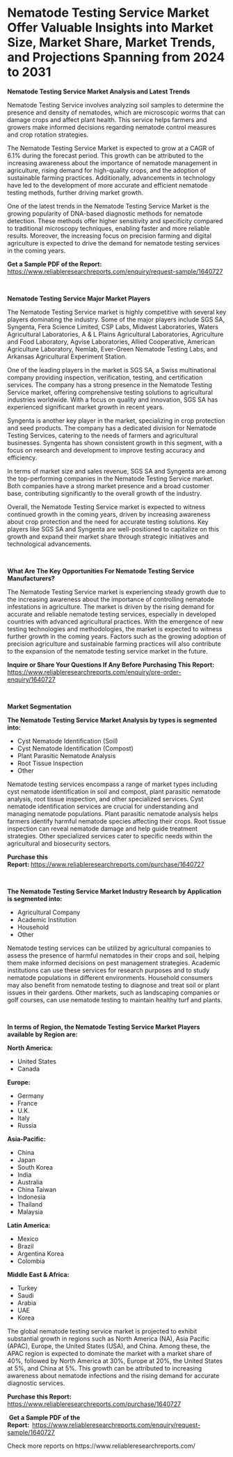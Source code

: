 <p><h1>Nematode Testing Service Market Offer Valuable Insights into Market Size, Market Share, Market Trends, and Projections Spanning from 2024 to 2031</h1></p><p><strong>Nematode Testing Service Market Analysis and Latest Trends</strong></p>
<p><p>Nematode Testing Service involves analyzing soil samples to determine the presence and density of nematodes, which are microscopic worms that can damage crops and affect plant health. This service helps farmers and growers make informed decisions regarding nematode control measures and crop rotation strategies.</p><p>The Nematode Testing Service Market is expected to grow at a CAGR of 6.1% during the forecast period. This growth can be attributed to the increasing awareness about the importance of nematode management in agriculture, rising demand for high-quality crops, and the adoption of sustainable farming practices. Additionally, advancements in technology have led to the development of more accurate and efficient nematode testing methods, further driving market growth.</p><p>One of the latest trends in the Nematode Testing Service Market is the growing popularity of DNA-based diagnostic methods for nematode detection. These methods offer higher sensitivity and specificity compared to traditional microscopy techniques, enabling faster and more reliable results. Moreover, the increasing focus on precision farming and digital agriculture is expected to drive the demand for nematode testing services in the coming years.</p></p>
<p><strong>Get a Sample PDF of the Report:&nbsp;</strong> <a href="https://www.reliableresearchreports.com/enquiry/request-sample/1640727">https://www.reliableresearchreports.com/enquiry/request-sample/1640727</a></p>
<p>&nbsp;</p>
<p><strong>Nematode Testing Service Major Market Players</strong></p>
<p><p>The Nematode Testing Service market is highly competitive with several key players dominating the industry. Some of the major players include SGS SA, Syngenta, Fera Science Limited, CSP Labs, Midwest Laboratories, Waters Agricultural Laboratories, A & L Plains Agricultural Laboratories, Agriculture and Food Laboratory, Agvise Laboratories, Allied Cooperative, American Agriculture Laboratory, Nemlab, Ever-Green Nematode Testing Labs, and Arkansas Agricultural Experiment Station.</p><p>One of the leading players in the market is SGS SA, a Swiss multinational company providing inspection, verification, testing, and certification services. The company has a strong presence in the Nematode Testing Service market, offering comprehensive testing solutions to agricultural industries worldwide. With a focus on quality and innovation, SGS SA has experienced significant market growth in recent years.</p><p>Syngenta is another key player in the market, specializing in crop protection and seed products. The company has a dedicated division for Nematode Testing Services, catering to the needs of farmers and agricultural businesses. Syngenta has shown consistent growth in this segment, with a focus on research and development to improve testing accuracy and efficiency.</p><p>In terms of market size and sales revenue, SGS SA and Syngenta are among the top-performing companies in the Nematode Testing Service market. Both companies have a strong market presence and a broad customer base, contributing significantly to the overall growth of the industry.</p><p>Overall, the Nematode Testing Service market is expected to witness continued growth in the coming years, driven by increasing awareness about crop protection and the need for accurate testing solutions. Key players like SGS SA and Syngenta are well-positioned to capitalize on this growth and expand their market share through strategic initiatives and technological advancements.</p></p>
<p>&nbsp;</p>
<p><strong>What Are The Key Opportunities For Nematode Testing Service Manufacturers?</strong></p>
<p><p>The Nematode Testing Service market is experiencing steady growth due to the increasing awareness about the importance of controlling nematode infestations in agriculture. The market is driven by the rising demand for accurate and reliable nematode testing services, especially in developed countries with advanced agricultural practices. With the emergence of new testing technologies and methodologies, the market is expected to witness further growth in the coming years. Factors such as the growing adoption of precision agriculture and sustainable farming practices will also contribute to the expansion of the nematode testing service market in the future.</p></p>
<p><strong>Inquire or Share Your Questions If Any Before Purchasing This Report:</strong> <a href="https://www.reliableresearchreports.com/enquiry/pre-order-enquiry/1640727">https://www.reliableresearchreports.com/enquiry/pre-order-enquiry/1640727</a></p>
<p>&nbsp;</p>
<p><strong>Market Segmentation</strong></p>
<p><strong>The Nematode Testing Service Market Analysis by types is segmented into:</strong></p>
<p><ul><li>Cyst Nematode Identification (Soil)</li><li>Cyst Nematode Identification (Compost)</li><li>Plant Parasitic Nematode Analysis</li><li>Root Tissue Inspection</li><li>Other</li></ul></p>
<p><p>Nematode testing services encompass a range of market types including cyst nematode identification in soil and compost, plant parasitic nematode analysis, root tissue inspection, and other specialized services. Cyst nematode identification services are crucial for understanding and managing nematode populations. Plant parasitic nematode analysis helps farmers identify harmful nematode species affecting their crops. Root tissue inspection can reveal nematode damage and help guide treatment strategies. Other specialized services cater to specific needs within the agricultural and biosecurity sectors.</p></p>
<p><strong>Purchase this Report:&nbsp;</strong><a href="https://www.reliableresearchreports.com/purchase/1640727">https://www.reliableresearchreports.com/purchase/1640727</a></p>
<p>&nbsp;</p>
<p><strong>The Nematode Testing Service Market Industry Research by Application is segmented into:</strong></p>
<p><ul><li>Agricultural Company</li><li>Academic Institution</li><li>Household</li><li>Other</li></ul></p>
<p><p>Nematode testing services can be utilized by agricultural companies to assess the presence of harmful nematodes in their crops and soil, helping them make informed decisions on pest management strategies. Academic institutions can use these services for research purposes and to study nematode populations in different environments. Household consumers may also benefit from nematode testing to diagnose and treat soil or plant issues in their gardens. Other markets, such as landscaping companies or golf courses, can use nematode testing to maintain healthy turf and plants.</p></p>
<p>&nbsp;</p>
<p><strong>In terms of Region, the Nematode Testing Service Market Players available by Region are:</strong></p>
<p>
    <p> <strong> North America: </strong>
        <ul>
            <li>United States</li>
            <li>Canada</li>
        </ul>
        </p> 
    <p> <strong> Europe: </strong>
        <ul>
            <li>Germany</li>
            <li>France</li>
            <li>U.K.</li>
            <li>Italy</li>
            <li>Russia</li>
        </ul>
        </p> 
    <p> <strong> Asia-Pacific: </strong>
        <ul>
            <li>China</li>
            <li>Japan</li>
            <li>South Korea</li>
            <li>India</li>
            <li>Australia</li>
            <li>China Taiwan</li>
            <li>Indonesia</li>
            <li>Thailand</li>
            <li>Malaysia</li>
        </ul>
        </p> 
    <p> <strong> Latin America: </strong>
        <ul>
            <li>Mexico</li>
            <li>Brazil</li>
            <li>Argentina Korea</li>
            <li>Colombia</li>
        </ul>
        </p> 
    <p> <strong> Middle East & Africa: </strong>
        <ul>
            <li>Turkey</li>
            <li>Saudi</li>
            <li>Arabia</li>
            <li>UAE</li>
            <li>Korea</li>
        </ul>
    </p>
    </p>
<p><p>The global nematode testing service market is projected to exhibit substantial growth in regions such as North America (NA), Asia Pacific (APAC), Europe, the United States (USA), and China. Among these, the APAC region is expected to dominate the market with a market share of 40%, followed by North America at 30%, Europe at 20%, the United States at 5%, and China at 5%. This growth can be attributed to increasing awareness about nematode infections and the rising demand for accurate diagnostic services.</p></p>
<p><strong>Purchase this Report: </strong><a href="https://www.reliableresearchreports.com/purchase/1640727">https://www.reliableresearchreports.com/purchase/1640727</a></p>
<p>&nbsp;<strong>Get a Sample PDF of the Report:&nbsp;&nbsp;</strong><a href="https://www.reliableresearchreports.com/enquiry/request-sample/1640727">https://www.reliableresearchreports.com/enquiry/request-sample/1640727</a></p>
<p><strong></strong></p>
<p>Check more reports on https://www.reliableresearchreports.com/</p>